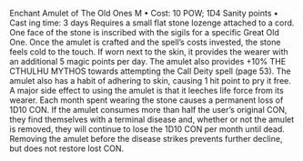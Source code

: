 Enchant Amulet of The Old Ones M
• Cost:  10 POW; 1D4 Sanity points
•
 Cast
ing time: 3 days
Requires a small flat stone lozenge attached to a cord. One 
face of the stone is inscribed with the sigils for a specific 
Great Old One. Once the amulet is crafted and the spell’s 
costs invested, the stone feels cold to the touch. If worn 
next to the skin, it provides the wearer with an additional 
5 magic points per day. The amulet also provides +10% 
THE CTHULHU MYTHOS
towards attempting the Call Deity spell (page 53). The 
amulet also has a habit of adhering to skin, causing 1 hit 
point to pry it free.
A major side effect to using the amulet is that it leeches 
life force from its wearer. Each month spent wearing the 
stone causes a permanent loss of 1D10 CON. If the amulet 
consumes more than half the user’s original CON, they 
find themselves with a terminal disease and, whether or 
not the amulet is removed, they will continue to lose the 
1D10 CON per month until dead. Removing the amulet 
before the disease strikes prevents further decline, but does 
not restore lost CON. 
